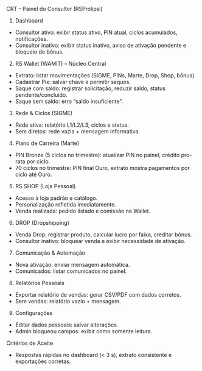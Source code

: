 CRT – Painel do Consultor (RSPrólipsi)

1. Dashboard
- Consultor ativo: exibir status ativo, PIN atual, ciclos acumulados, notificações.
- Consultor inativo: exibir status inativo, aviso de ativação pendente e bloqueio de bônus.

2. RS Wallet (WAMIT) – Núcleo Central
- Extrato: listar movimentações (SIGME, PINs, Marte, Drop, Shop, bônus).
- Cadastrar Pix: salvar chave e permitir saques.
- Saque com saldo: registrar solicitação, reduzir saldo, status pendente/concluído.
- Saque sem saldo: erro “saldo insuficiente”.

3. Rede & Ciclos (SIGME)
- Rede ativa: relatório L1/L2/L3, ciclos e status.
- Sem diretos: rede vazia + mensagem informativa.

4. Plano de Carreira (Marte)
- PIN Bronze (5 ciclos no trimestre): atualizar PIN no painel, crédito pro-rata por ciclo.
- 70 ciclos no trimestre: PIN final Ouro, extrato mostra pagamentos por ciclo até Ouro.

5. RS SHOP (Loja Pessoal)
- Acesso à loja padrão e catálogo.
- Personalização refletida imediatamente.
- Venda realizada: pedido listado e comissão na Wallet.

6. DROP (Dropshipping)
- Venda Drop: registrar produto, calcular lucro por faixa, creditar bônus.
- Consultor inativo: bloquear venda e exibir necessidade de ativação.

7. Comunicação & Automação
- Nova ativação: enviar mensagem automática.
- Comunicados: listar comunicados no painel.

8. Relatórios Pessoais
- Exportar relatório de vendas: gerar CSV/PDF com dados corretos.
- Sem vendas: relatório vazio + mensagem.

9. Configurações
- Editar dados pessoais: salvar alterações.
- Admin bloqueou campos: exibir como somente leitura.

Critérios de Aceite
- Respostas rápidas no dashboard (< 3 s), extrato consistente e exportações corretas.

